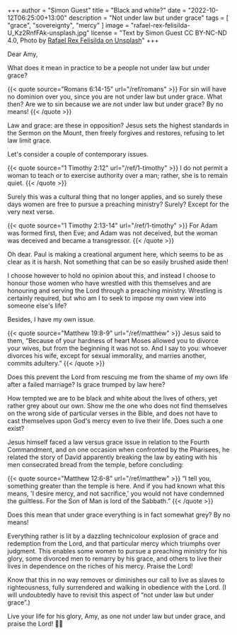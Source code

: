 +++
author = "Simon Guest"
title = "Black and white?"
date = "2022-10-12T06:25:00+13:00"
description = "Not under law but under grace"
tags = [ "grace", "sovereignty", "mercy" ]
image = "rafael-rex-felisilda-U_Kz2RnfFAk-unsplash.jpg"
license = "Text by Simon Guest CC BY-NC-ND 4.0, Photo by [Rafael Rex Felisilda on Unsplash](https://unsplash.com/photos/U_Kz2RnfFAk)"
+++

Dear Amy,

What does it mean in practice to be a people not under law but under grace?

{{< quote source="Romans 6:14-15" url="/ref/romans" >}}
For sin will have no dominion over you, since you are not under law but under grace. What then? Are we to sin because we are not under law but under grace? By no means!
{{< /quote >}}

Law and grace: are these in opposition? Jesus sets the highest standards in the Sermon on the Mount, then freely forgives and restores, refusing to let law limit grace.

Let's consider a couple of contemporary issues.

{{< quote source="1 Timothy 2:12" url="/ref/1-timothy" >}}
I do not permit a woman to teach or to exercise authority over a man; rather, she is to remain quiet.
{{< /quote >}}

Surely this was a cultural thing that no longer applies, and so surely these days women are free to pursue a preaching ministry? Surely? Except for the very next verse.

{{< quote source="1 Timothy 2:13-14" url="/ref/1-timothy" >}}
For Adam was formed first, then Eve; and Adam was not deceived, but the woman was deceived and became a transgressor.
{{< /quote >}}

Oh dear. Paul is making a creational argument here, which seems to be as clear as it is harsh. Not something that can be so easily brushed aside then!

I choose however to hold no opinion about this, and instead I choose to honour those women who have wrestled with this themselves and are honouring and serving the Lord through a preaching ministry. Wrestling is certainly required, but who am I to seek to impose my own view into someone else's life?

Besides, I have my own issue.

{{< quote source="Matthew 19:8-9" url="/ref/matthew" >}}
Jesus said to them, “Because of your hardness of heart Moses allowed you to divorce your wives, but from the beginning it was not so. And I say to you: whoever divorces his wife, except for sexual immorality, and marries another, commits adultery.”
{{< /quote >}}

Does this prevent the Lord from rescuing me from the shame of my own life after a failed marriage? Is grace trumped by law here?

How tempted we are to be black and white about the lives of others, yet rather grey about our own. Show me the one who does not find themselves on the wrong side of particular verses in the Bible, and does not have to cast themselves upon God's mercy even to live their life. Does such a one exist?

Jesus himself faced a law versus grace issue in relation to the Fourth Commandment, and on one occasion when confronted by the Pharisees, he related the story of David apparently breaking the law by eating with his men consecrated bread from the temple, before concluding:

{{< quote source="Matthew 12:6-8" url="/ref/matthew" >}}
“I tell you, something greater than the temple is here. And if you had known what this means, 'I desire mercy, and not sacrifice,' you would not have condemned the guiltless. For the Son of Man is lord of the Sabbath.”
{{< /quote >}}

Does this mean that under grace everything is in fact somewhat grey? By no means!

Everything rather is lit by a dazzling technicolour explosion of grace and redemption from the Lord, and that particular mercy which triumphs over judgment. This enables some women to pursue a preaching ministry for his glory, some divorced men to remarry by his grace, and others to live their lives in dependence on the riches of his mercy. Praise the Lord!

Know that this in no way removes or diminishes our call to live as slaves to righteousness, fully surrendered and walking in obedience with the Lord. (I will undoubtedly have to revisit this aspect of “not under law but under grace”.)

Live your life for his glory, Amy, as one not under law but under grace, and praise the Lord! 🙏🙌
